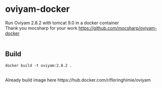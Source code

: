 # oviyam-docker
Run Oviyam 2.8.2 with tomcat 9.0 in a docker container<br>
Thank you mocsharp for your work https://github.com/mocsharp/oviyam-docker
<br>
<br>
## Build ##
```
docker build -t oviyam:2.8.2 .
```
<br>
Already build image here https://hub.docker.com/r/floringhimie/oviyam <br>
